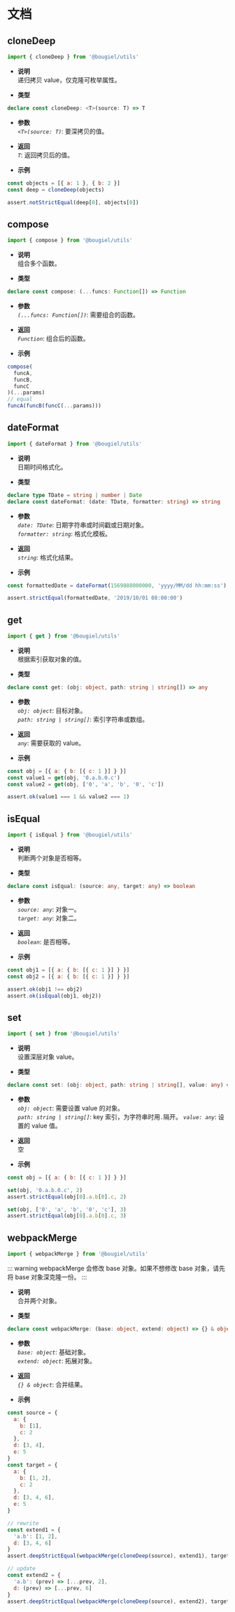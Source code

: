 # 文档

## cloneDeep <Badge text='1.0.0+' />

```js
import { cloneDeep } from '@bougiel/utils'
```

- **说明**  
  递归拷贝 value，仅克隆可枚举属性。

- **类型**

```ts
declare const cloneDeep: <T>(source: T) => T
```

- **参数**  
  _`<T>(source: T)`_: 要深拷贝的值。

- **返回**  
  _`T`_: 返回拷贝后的值。

- **示例**

```js
const objects = [{ a: 1 }, { b: 2 }]
const deep = cloneDeep(objects)

assert.notStrictEqual(deep[0], objects[0])
```

## compose <Badge text='1.0.0+' />

```js
import { compose } from '@bougiel/utils'
```

- **说明**  
  组合多个函数。

- **类型**

```ts
declare const compose: (...funcs: Function[]) => Function
```

- **参数**  
  _`(...funcs: Function[])`_: 需要组合的函数。

- **返回**  
  _`Function`_: 组合后的函数。

- **示例**

```js
compose(
  funcA,
  funcB,
  funcC
)(...params)
// equal
funcA(funcB(funcC(...params)))
```

## dateFormat <Badge text='1.0.0+' />

```js
import { dateFormat } from '@bougiel/utils'
```

- **说明**  
  日期时间格式化。

- **类型**

```ts
declare type TDate = string | number | Date
declare const dateFormat: (date: TDate, formatter: string) => string
```

- **参数**  
  _`date: TDate`_: 日期字符串或时间戳或日期对象。  
  _`formatter: string`_: 格式化模板。

- **返回**  
  _`string`_: 格式化结果。

- **示例**

```js
const formattedDate = dateFormat(1569888000000, 'yyyy/MM/dd hh:mm:ss')

assert.strictEqual(formattedDate, '2019/10/01 08:00:00')
```

## get <Badge text='1.0.0+' />

```js
import { get } from '@bougiel/utils'
```

- **说明**  
  根据索引获取对象的值。

- **类型**

```ts
declare const get: (obj: object, path: string | string[]) => any
```

- **参数**  
  _`obj: object`_: 目标对象。  
  _`path: string | string[]`_: 索引字符串或数组。

- **返回**  
  _`any`_: 需要获取的 value。

- **示例**

```js
const obj = [{ a: { b: [{ c: 1 }] } }]
const value1 = get(obj, '0.a.b.0.c')
const value2 = get(obj, ['0', 'a', 'b', '0', 'c'])

assert.ok(value1 === 1 && value2 === 1)
```

## isEqual <Badge text='1.0.0+' />

```js
import { isEqual } from '@bougiel/utils'
```

- **说明**  
  判断两个对象是否相等。

- **类型**

```ts
declare const isEqual: (source: any, target: any) => boolean
```

- **参数**  
  _`source: any`_: 对象一。  
  _`target: any`_: 对象二。

- **返回**  
  _`boolean`_: 是否相等。

- **示例**

```js
const obj1 = [{ a: { b: [{ c: 1 }] } }]
const obj2 = [{ a: { b: [{ c: 1 }] } }]

assert.ok(obj1 !== obj2)
assert.ok(isEqual(obj1, obj2))
```

## set <Badge text='1.0.0+' />

```js
import { set } from '@bougiel/utils'
```

- **说明**  
  设置深层对象 value。

- **类型**

```ts
declare const set: (obj: object, path: string | string[], value: any) => void
```

- **参数**  
  _`obj: object`_: 需要设置 value 的对象。  
  _`path: string | string[]`_: key 索引，为字符串时用`.`隔开。
  _`value: any`_: 设置的 value 值。

- **返回**  
  空

- **示例**

```js
const obj = [{ a: { b: [{ c: 1 }] } }]

set(obj, '0.a.b.0.c', 2)
assert.strictEqual(obj[0].a.b[0].c, 2)

set(obj, ['0', 'a', 'b', '0', 'c'], 3)
assert.strictEqual(obj[0].a.b[0].c, 3)
```

## webpackMerge <Badge text='1.0.0+' />

```js
import { webpackMerge } from '@bougiel/utils'
```

::: warning
webpackMerge 会修改 base 对象。如果不想修改 base 对象，请先将 base 对象深克隆一份。
:::

- **说明**  
  合并两个对象。

- **类型**

```ts
declare const webpackMerge: (base: object, extend: object) => {} & object
```

- **参数**  
  _`base: object`_: 基础对象。  
  _`extend: object`_: 拓展对象。

- **返回**  
  _`{} & object`_: 合并结果。

- **示例**

```js
const source = {
  a: {
    b: [1],
    c: 2
  },
  d: [3, 4],
  e: 5
}
const target = {
  a: {
    b: [1, 2],
    c: 2
  },
  d: [3, 4, 6],
  e: 5
}

// rewrite
const extend1 = {
  'a.b': [1, 2],
  d: [3, 4, 6]
}
assert.deepStrictEqual(webpackMerge(cloneDeep(source), extend1), target)

// update
const extend2 = {
  'a.b': (prev) => [...prev, 2],
  d: (prev) => [...prev, 6]
}
assert.deepStrictEqual(webpackMerge(cloneDeep(source), extend2), target)
```
